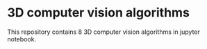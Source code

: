 # 3D computer vision algorithms  
This repository contains 8 3D computer vision algorithms in jupyter notebook.
